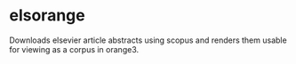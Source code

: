 # elsorange
Downloads elsevier article abstracts using scopus and renders them usable for viewing as a corpus in orange3.
